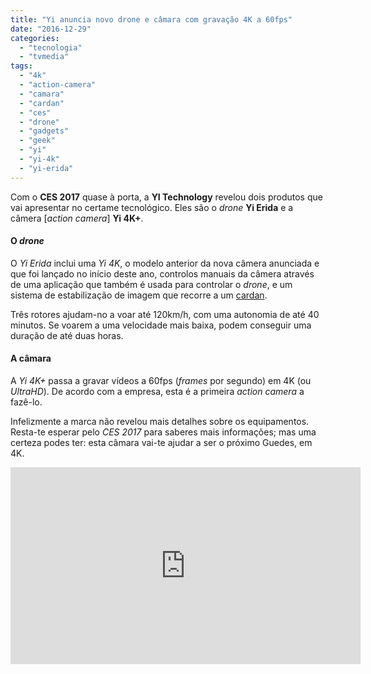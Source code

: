 ```yaml
---
title: "Yi anuncia novo drone e câmara com gravação 4K a 60fps"
date: "2016-12-29"
categories: 
  - "tecnologia"
  - "tvmedia"
tags: 
  - "4k"
  - "action-camera"
  - "camara"
  - "cardan"
  - "ces"
  - "drone"
  - "gadgets"
  - "geek"
  - "yi"
  - "yi-4k"
  - "yi-erida"
---
```


Com o **CES 2017** quase à porta, a **YI Technology** revelou dois produtos que vai apresentar no certame tecnológico. Eles são o _drone_ **Yi Erida** e a câmera \[_action camera_\] **Yi 4K+**.

#### O _drone_

O _Yi Erida_ inclui uma _Yi 4K_, o modelo anterior da nova câmera anunciada e que foi lançado no início deste ano, controlos manuais da câmera através de uma aplicação que também é usada para controlar o _drone_, e um sistema de estabilização de imagem que recorre a um [cardan](https://priberam.pt/dlpo/cardan).

Três rotores ajudam-no a voar até 120km/h, com uma autonomia de até 40 minutos. Se voarem a uma velocidade mais baixa, podem conseguir uma duração de até duas horas.

#### A câmara

A _Yi 4K+_ passa a gravar vídeos a 60fps (_frames_ por segundo) em 4K (ou _UltraHD_). De acordo com a empresa, esta é a primeira _action camera_ a fazê-lo.

Infelizmente a marca não revelou mais detalhes sobre os equipamentos. Resta-te esperar pelo _CES 2017_ para saberes mais informações; mas uma certeza podes ter: esta câmara vai-te ajudar a ser o próximo Guedes, em 4K.

<iframe src="https://www.youtube.com/embed/_aUFAyhJsaA" width="560" height="315" frameborder="0" allowfullscreen="allowfullscreen"></iframe>
